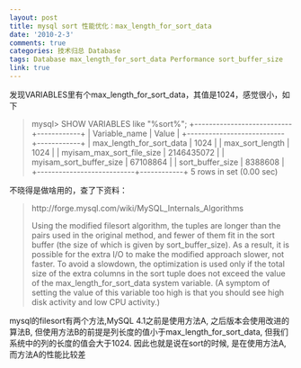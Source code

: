 ```yaml
---
layout: post
title: mysql sort 性能优化：max_length_for_sort_data
date: '2010-2-3'
comments: true
categories: 技术归总 Database
tags: Database max_length_for_sort_data Performance sort_buffer_size
link: true
---
```

发现VARIABLES里有个max_length_for_sort_data，其值是1024，感觉很小，如下
<blockquote>mysql> SHOW VARIABLES like "%sort%";
+---------------------------+------------+
| Variable_name             | Value      |
+---------------------------+------------+
| max_length_for_sort_data  | 1024       |
| max_sort_length           | 1024       |
| myisam_max_sort_file_size | 2146435072 |
| myisam_sort_buffer_size   | 67108864   |
| sort_buffer_size          | 8388608    |
+---------------------------+------------+
5 rows in set (0.00 sec)</blockquote>

不晓得是做啥用的，查了下资料：
<blockquote>http://forge.mysql.com/wiki/MySQL_Internals_Algorithms

Using the modified filesort algorithm, the tuples are longer than the pairs used in the original method, and fewer of them fit in the sort buffer (the size of which is given by sort_buffer_size). As a result, it is possible for the extra I/O to make the modified approach slower, not faster. To avoid a slowdown, the optimization is used only if the total size of the extra columns in the sort tuple does not exceed the value of the max_length_for_sort_data system variable. (A symptom of setting the value of this variable too high is that you should see high disk activity and low CPU activity.)</blockquote>

mysql的filesort有两个方法,MySQL 4.1之前是使用方法A, 之后版本会使用改进的算法B, 但使用方法B的前提是列长度的值小于max_length_for_sort_data, 但我们系统中的列的长度的值会大于1024. 因此也就是说在sort的时候, 是在使用方法A, 而方法A的性能比较差
